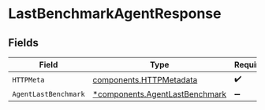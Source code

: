 # LastBenchmarkAgentResponse


## Fields

| Field                                                                           | Type                                                                            | Required                                                                        | Description                                                                     |
| ------------------------------------------------------------------------------- | ------------------------------------------------------------------------------- | ------------------------------------------------------------------------------- | ------------------------------------------------------------------------------- |
| `HTTPMeta`                                                                      | [components.HTTPMetadata](../../models/components/httpmetadata.md)              | :heavy_check_mark:                                                              | N/A                                                                             |
| `AgentLastBenchmark`                                                            | [*components.AgentLastBenchmark](../../models/components/agentlastbenchmark.md) | :heavy_minus_sign:                                                              | successful                                                                      |